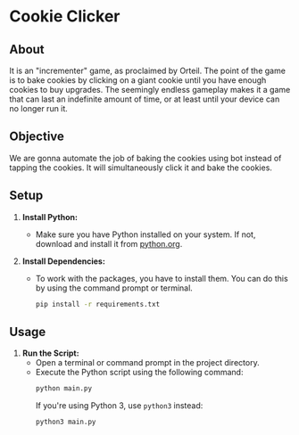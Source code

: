 # Cookie Clicker

## About

It is an "incrementer" game, as proclaimed by Orteil. The point of the game is to bake cookies by clicking on a giant cookie until you have enough cookies to buy upgrades. The seemingly endless gameplay makes it a game that can last an indefinite amount of time, or at least until your device can no longer run it.

## Objective

We are gonna automate the job of baking the cookies using bot instead of tapping the cookies. It will simultaneously click it and bake the cookies.

## Setup

1. **Install Python:**
   - Make sure you have Python installed on your system. If not, download and install it from [python.org](https://www.python.org/).

2. **Install Dependencies:**
   - To work with the packages, you have to install them. You can do this by using the command prompt or terminal.
     ```bash
     pip install -r requirements.txt
     ```

## Usage

1. **Run the Script:**
   - Open a terminal or command prompt in the project directory.
   - Execute the Python script using the following command:
     ```bash
     python main.py
     ```
     If you're using Python 3, use `python3` instead:
     ```bash
     python3 main.py
     ```

